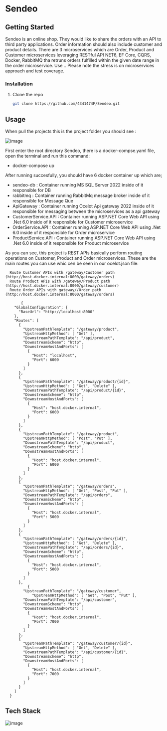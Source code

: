 # Sendeo

## Getting Started

Sendeo is an online shop. They would like to share the orders with an API to third party applications. Order information should also include customer and product details. There are 3 microservices which are Order, Product and Customer microservices leveraging RESTful API NET6, EF Core, CQRS, Docker, RabbitMQ tha retruns orders fulfilled within the given date range in the order microservice. Use .. Please note the stress is on microservices approach and test coverage.

### Installation

1. Clone the repo
   ```sh
   git clone https://github.com/4341474F/Sendeo.git
   ```
## Usage

When pull the projects this is the project folder you should see :

![image](https://user-images.githubusercontent.com/19145921/210164814-77e336be-7481-4c6f-8726-a84d5b7850dd.png)

First enter the root directory Sendeo, there is a docker-compse.yaml file, open the terminal and run this command:
  
  * docker-compose up
  
 After running succesfully, you should have 6 docker container up which are;
  * sendeo-db           : Container running MS SQL Server 2022 inside of it responsible for DB
  * rabbitmq            : Container running RabbitMq message broker inside of it responsible for Message Que
  * ApiGateway          : Container running Ocelot Api gateway 2022 inside of it responsible for messaging between the microservices as a api gateway
  * CustomerService.API : Container running ASP.NET Core Web API using .Net 6.0 inside of it responsible for Customer microservice
  * OrderService.API    : Container running ASP.NET Core Web API using .Net 6.0 inside of it responsible for Order microservice
  * ProductService.API  : Container running ASP.NET Core Web API using .Net 6.0 inside of it responsible for Product microservice

   As you can see, this project is REST APIs basically perform routing operations on Customer, Product and Order microservices.
   These are the main routes you can use whic cen be seen in our ocelot.json file:
      
      Route Customer APIs with /gateway/Customer path (http://host.docker.internal:8000/gateway/orders)
      Route Product APIs with /gateway/Product path (http://host.docker.internal:8000/gateway/customer)
      Route Order APIs with gateway//Order path (http://host.docker.internal:8000/gateway/orders)

           {
        "GlobalConfiguration": {
          "BaseUrl": "http://localhost:8000"
        },
        "Routes": [
          {
            "UpstreamPathTemplate": "/gateway/product",
            "UpstreamHttpMethod": [ "Get" ],
            "DownstreamPathTemplate": "/api/product",
            "DownstreamScheme": "http",
            "DownstreamHostAndPorts": [
              {
                "Host": "localhost",
                "Port": 6000
              }
            ]
          },
          {
            "UpstreamPathTemplate": "/gateway/product/{id}",
            "UpstreamHttpMethod": [ "Get", "Delete" ],
            "DownstreamPathTemplate": "/api/product/{id}",
            "DownstreamScheme": "http",
            "DownstreamHostAndPorts": [
              {
                "Host": "host.docker.internal",
                "Port": 6000
              }
            ]
          },
          {
            "UpstreamPathTemplate": "/gateway/product",
            "UpstreamHttpMethod": [ "Post", "Put" ],
            "DownstreamPathTemplate": "/api/product",
            "DownstreamScheme": "http",
            "DownstreamHostAndPorts": [
              {
                "Host": "host.docker.internal",
                "Port": 6000
              }
            ]
          },
          {
            "UpstreamPathTemplate": "/gateway/orders",
            "UpstreamHttpMethod": [ "Get", "Post", "Put" ],
            "DownstreamPathTemplate": "/api/orders",
            "DownstreamScheme": "http",
            "DownstreamHostAndPorts": [
              {
                "Host": "host.docker.internal",
                "Port": 5000
              }
            ]
          },
          {
            "UpstreamPathTemplate": "/gateway/orders/{id}",
            "UpstreamHttpMethod": [ "Get", "Delete" ],
            "DownstreamPathTemplate": "/api/orders/{id}",
            "DownstreamScheme": "http",
            "DownstreamHostAndPorts": [
              {
                "Host": "host.docker.internal",
                "Port": 5000
              }
            ]
          },
              {
            "UpstreamPathTemplate": "/gateway/customer",
                "UpstreamHttpMethod": [ "Get", "Post", "Put" ],
            "DownstreamPathTemplate": "/api/customer",
            "DownstreamScheme": "http",
            "DownstreamHostAndPorts": [
              {
                "Host": "host.docker.internal",
                "Port": 7000
              }
            ]
          },
          {
            "UpstreamPathTemplate": "/gateway/customer/{id}",
            "UpstreamHttpMethod": [ "Get", "Delete" ],
            "DownstreamPathTemplate": "/api/customer/{id}",
            "DownstreamScheme": "http",
            "DownstreamHostAndPorts": [
              {
                "Host": "host.docker.internal",
                "Port": 7000
              }
            ]
          }
        ]
      }


## Tech Stack

![image](https://user-images.githubusercontent.com/19145921/210165120-c0480835-04ba-4ded-b280-0646b48511c7.png)
